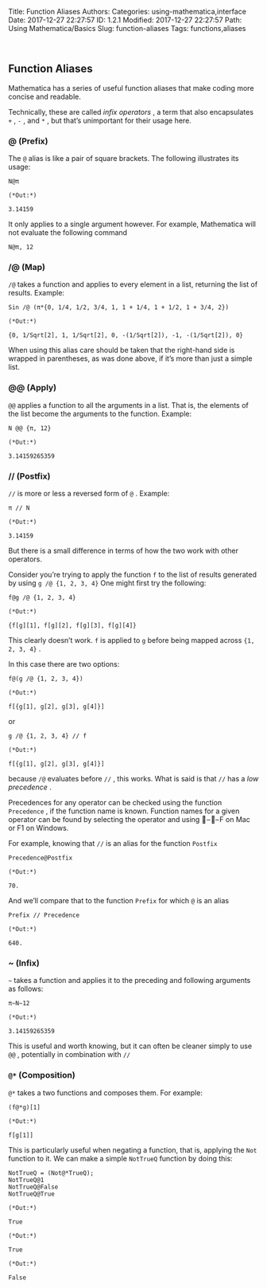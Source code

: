Title: Function Aliases
Authors: 
Categories: using-mathematica,interface
Date: 2017-12-27 22:27:57
ID: 1.2.1
Modified: 2017-12-27 22:27:57
Path: Using Mathematica/Basics
Slug: function-aliases
Tags: functions,aliases

<a id="function-aliases" style="width:0;height:0;margin:0;padding:0;">&zwnj;</a>

## Function Aliases

Mathematica has a series of useful function aliases that make coding more concise and readable.

Technically, these are called  *infix operators* , a term that also encapsulates  ```+``` ,  ```-``` , and  ```*``` , but that’s unimportant for their usage here.

### @ (Prefix)

The  ```@```  alias is like a pair of square brackets. The following illustrates its usage:

	N@π

	(*Out:*)
	
	3.14159

It only applies to a single argument however. For example, Mathematica will not evaluate the following command

	N@π, 12

### /@ (Map)

```/@```  takes a function and applies to every element in a list, returning the list of results. Example:

	Sin /@ (π*{0, 1/4, 1/2, 3/4, 1, 1 + 1/4, 1 + 1/2, 1 + 3/4, 2})

	(*Out:*)
	
	{0, 1/Sqrt[2], 1, 1/Sqrt[2], 0, -(1/Sqrt[2]), -1, -(1/Sqrt[2]), 0}

When using this alias care should be taken that the right-hand side is wrapped in parentheses, as was done above, if it’s more than just a simple list.

### @@ (Apply)

```@@```  applies a function to all the arguments in a list. That is, the elements of the list become the arguments to the function. Example:

	N @@ {π, 12}

	(*Out:*)
	
	3.14159265359

### // (Postfix)

```//```  is more or less a reversed form of  ```@``` . Example:

	π // N

	(*Out:*)
	
	3.14159

But there is a small difference in terms of how the two work with other operators.

Consider you’re trying to apply the function  ```f```  to the list of results generated by using  ```g /@ {1, 2, 3, 4}``` 
One might first try the following:

	f@g /@ {1, 2, 3, 4}

	(*Out:*)
	
	{f[g][1], f[g][2], f[g][3], f[g][4]}

This clearly doesn’t work.  ```f```  is applied to  ```g```  before being mapped across  ```{1, 2, 3, 4}``` .

In this case there are two options:

	f@(g /@ {1, 2, 3, 4})

	(*Out:*)
	
	f[{g[1], g[2], g[3], g[4]}]

or

	g /@ {1, 2, 3, 4} // f

	(*Out:*)
	
	f[{g[1], g[2], g[3], g[4]}]

because  ```/@```  evaluates before  ```//``` , this works. What is said is that  ```//```  has a  *low precedence* .

Precedences for any operator can be checked using the function  ```Precedence``` , if the function name is known. Function names for a given operator can be found by selecting the operator and using  – – F on Mac or F1 on Windows.

For example, knowing that  ```//```  is an alias for the function  ```Postfix```

	Precedence@Postfix

	(*Out:*)
	
	70.

And we’ll compare that to the function  ```Prefix```  for which  ```@```  is an alias

	Prefix // Precedence

	(*Out:*)
	
	640.

### ~ (Infix)

```~```  takes a function and applies it to the preceding and following arguments as follows:

	π~N~12

	(*Out:*)
	
	3.14159265359

This is useful and worth knowing, but it can often be cleaner simply to use  ```@@``` , potentially in combination with  ```//```

### ```@*```  (Composition)

```@*```  takes a two functions and composes them. For example:

	(f@*g)[1]

	(*Out:*)
	
	f[g[1]]

This is particularly useful when negating a function, that is, applying the  ```Not```  function to it. We can make a simple  ```NotTrueQ```  function by doing this:

	NotTrueQ = (Not@*TrueQ);
	NotTrueQ@1
	NotTrueQ@False
	NotTrueQ@True

	(*Out:*)
	
	True

	(*Out:*)
	
	True

	(*Out:*)
	
	False
